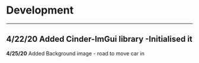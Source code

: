 # Development

---
**4/22/20** Added Cinder-ImGui library
    -Initialised it
---
**4/25/20** Added Background image 
    - road to move car in